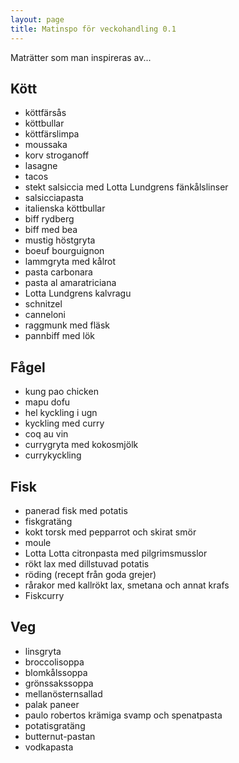 ```yaml
---
layout: page
title: Matinspo för veckohandling 0.1
---
```


Maträtter som man inspireras av...

## Kött

* köttfärsås
* köttbullar
* köttfärslimpa
* moussaka
* korv stroganoff
* lasagne
* tacos
* stekt salsiccia med Lotta Lundgrens fänkålslinser
* salsicciapasta
* italienska köttbullar
* biff rydberg
* biff med bea
* mustig höstgryta
* boeuf bourguignon
* lammgryta med kålrot
* pasta carbonara
* pasta al amaratriciana
* Lotta Lundgrens kalvragu
* schnitzel
* canneloni
* raggmunk med fläsk
* pannbiff med lök

## Fågel

* kung pao chicken
* mapu dofu
* hel kyckling i ugn
* kyckling med curry
* coq au vin
* currygryta med kokosmjölk
* currykyckling

## Fisk

* panerad fisk med potatis
* fiskgratäng
* kokt torsk med pepparrot och skirat smör
* moule
* Lotta Lotta citronpasta med pilgrimsmusslor
* rökt lax med dillstuvad potatis
* röding (recept från goda grejer)
* rårakor med kallrökt lax, smetana och annat krafs
* Fiskcurry

## Veg

* linsgryta
* broccolisoppa
* blomkålssoppa
* grönssakssoppa
* mellanösternsallad
* palak paneer
* paulo robertos krämiga svamp och spenatpasta
* potatisgratäng
* butternut-pastan
* vodkapasta
